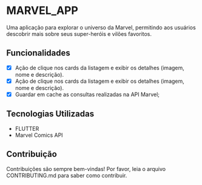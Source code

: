 # MARVEL_APP

Uma aplicação para explorar o universo da Marvel, permitindo aos usuários descobrir mais sobre seus super-heróis e vilões favoritos.

## Funcionalidades


- [x] Ação de clique nos cards da listagem e exibir os detalhes (imagem, nome e descrição).
- [x] Ação de clique nos cards da listagem e exibir os detalhes (imagem, nome e descrição).
- [x]   Guardar em cache as consultas realizadas na API Marvel;

## Tecnologias Utilizadas

- FLUTTER
- Marvel Comics API




## Contribuição

Contribuições são sempre bem-vindas! Por favor, leia o arquivo CONTRIBUTING.md para saber como contribuir.
